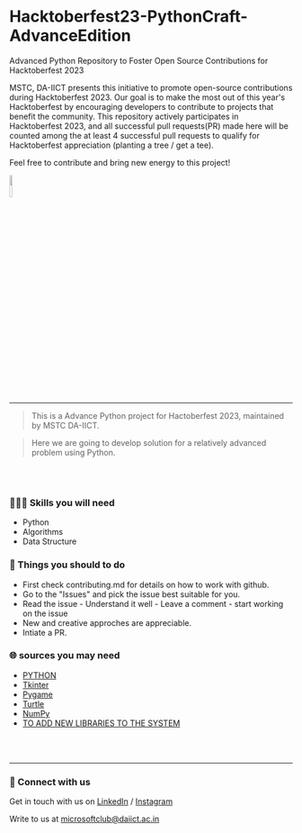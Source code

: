 # Hacktoberfest23-PythonCraft-AdvanceEdition 

Advanced Python Repository to Foster Open Source Contributions for Hacktoberfest 2023

MSTC, DA-IICT presents this initiative to promote open-source contributions during Hacktoberfest 2023. Our goal is to make the most out of this year's Hacktoberfest by encouraging developers to contribute to projects that benefit the community. This repository actively participates in Hacktoberfest 2023, and all successful pull requests(PR) made here will be counted among the at least 4 successful pull requests to qualify for Hacktoberfest appreciation (planting a tree / get a tee).

Feel free to contribute and bring new energy to this project!

<img src="https://camo.githubusercontent.com/b3076f833d2e466429e85b8213d86f1d67130a1d1d5fde98d712738aeed0f4d5/68747470733a2f2f7265732e636c6f7564696e6172792e636f6d2f6462767976666536312f696d6167652f75706c6f61642f76313631393739393234312f436963616461253230333330313a2532305265696e76656e7465642f4d5354435f66666d6f39762e706e67" width="10%">

---

>This is a Advance Python project for Hactoberfest 2023, maintained by MSTC DA-IICT.

>Here we are going to develop solution for a relatively advanced problem using Python.

<br><br>
### 👨🏻‍💻 Skills you will need
* Python
* Algorithms
* Data Structure

### 🎯 Things you should to do
* First check contributing.md for details on how to work with github.
* Go to the "Issues" and pick the issue best suitable for you. 
* Read the issue - Understand it well - Leave a comment - start working on the issue
* New and creative approches are appreciable.
* Intiate a PR.


### 🌐 sources you may need
  * [PYTHON](https://docs.python.org/3/)
  * [Tkinter](https://docs.python.org/3/library/tk.html,https://github.com/TomSchimansky/CustomTkinter)
  * [Pygame](https://www.pygame.org/docs/)
  * [Turtle](https://docs.python.org/3/library/turtle.html)
  * [NumPy](https://numpy.org/)
  * [TO ADD NEW LIBRARIES TO THE SYSTEM](https://pip.pypa.io/en/stable/getting-started/)


<br><br>

---
  
### 🔗 Connect with us
Get in touch with us on [LinkedIn](https://www.linkedin.com/company/microsoft-student-technical-club-da-iict/) / [Instagram](https://www.instagram.com/mstc.daiict/)

Write to us at microsoftclub@daiict.ac.in
